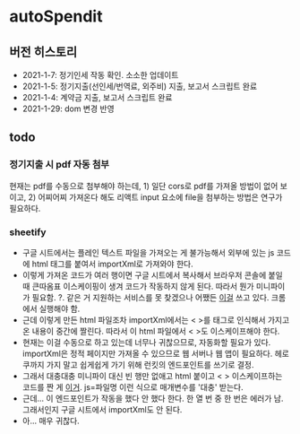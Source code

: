 # autoSpendit

## 버전 히스토리

- 2021-1-7: 정기인세 작동 확인. 소소한 업데이트
- 2021-1-5: 정기지출(선인세/번역료, 외주비) 지출, 보고서 스크립트 완료
- 2021-1-4: 계약금 지출, 보고서 스크립트 완료
- 2021-1-29: dom 변경 반영

## todo

### 정기지출 시 pdf 자동 첨부
현재는 pdf를 수동으로 첨부해야 하는데, 1) 일단 cors로 pdf를 가져올 방법이 없어 보이고, 2) 어찌어찌 가져온다 해도 리액트 input 요소에 file을 첨부하는 방법은 연구가 필요하다.

### sheetify

- 구글 시트에서는 플레인 텍스트 파일을 가져오는 게 불가능해서 외부에 있는 js 코드에 html 태그를 붙여서 importXml로 가져와야 한다. 
- 이렇게 가져온 코드가 여러 행이면 구글 시트에서 복사해서 브라우저 콘솔에 붙일 때 큰따옴표 이스케이핑이 생겨 코드가 작동하지 않게 된다. 따라서 뭔가 미니파이가 필요함. ?. 같은 거 지원하는 서비스를 못 찾겠으나 어쨌든 [이걸](https://javascript-minifier.com/) 쓰고 있다. 크롬에서 실행해야 함. 
- 근데 이렇게 만든 html 파일조차 importXml에서는 < >를 태그로 인식해서 가지고 온 내용이 중간에 짤린다. 따라서 이 html 파일에서 < >도 이스케이프해야 한다. 
- 현재는 이걸 수동으로 하고 있는데 너무나 귀찮으므로, 자동화할 필요가 있다. importXml은 정적 페이지만 가져올 수 있으므로 웹 서버나 웹 앱이 필요하다. 헤로쿠까지 가지 말고 쉽게쉽게 가기 위해 런킷의 엔드포인트를 쓰기로 결정. 
- 그래서 대충대충 미니파이 대신 빈 행만 없애고 html 붙이고 < > 이스케이프하는 코드를 짠 게 [이거](https://runkit.com/anemochore/sheetify). js=파일명 이런 식으로 매개변수를 '대충' 받는다. 
- 근데... 이 엔드포인트가 작동을 했다 안 했다 한다. 한 열 번 중 한 번은 에러가 남. 그래서인지 구글 시트에서 importXml도 안 된다. 
- 아... 매우 귀찮다. 


